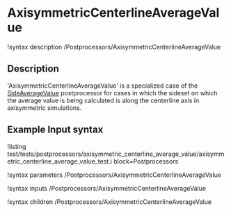 # AxisymmetricCenterlineAverageValue

!syntax description /Postprocessors/AxisymmetricCenterlineAverageValue

## Description

'AxisymmetricCenterlineAverageValue' is a specialized case of the [SideAverageValue](/SideAverageValue.md) postprocessor for cases in which the sideset on which the average value is being calculated is along the centerline axis in axisymmetric simulations.

## Example Input syntax

!listing test/tests/postprocessors/axisymmetric_centerline_average_value/axisymmetric_centerline_average_value_test.i block=Postprocessors

!syntax parameters /Postprocessors/AxisymmetricCenterlineAverageValue

!syntax inputs /Postprocessors/AxisymmetricCenterlineAverageValue

!syntax children /Postprocessors/AxisymmetricCenterlineAverageValue
